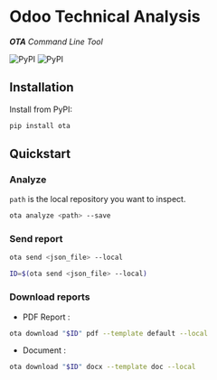 
# Odoo Technical Analysis

_**OTA** Command Line Tool_

![PyPI](https://img.shields.io/pypi/v/ota) ![PyPI](https://img.shields.io/pypi/pyversions/ota)


## Installation

Install from PyPI:
```bash
pip install ota
```

## Quickstart


### Analyze
`path` is the local repository you want to inspect.
```bash
ota analyze <path> --save
```

### Send report
```bash
ota send <json_file> --local

ID=$(ota send <json_file> --local)
```

### Download reports
* PDF Report :
```bash
ota download "$ID" pdf --template default --local
```
* Document :
```bash
ota download "$ID" docx --template doc --local
```